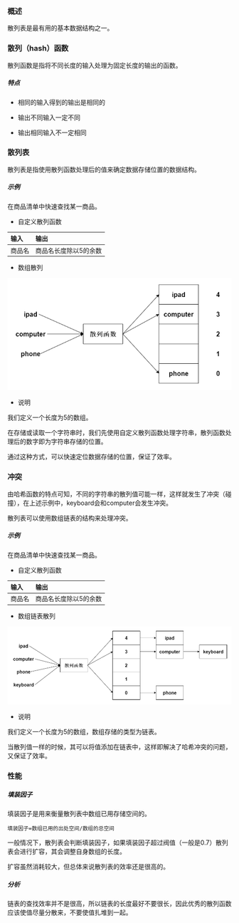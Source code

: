 ### 概述

散列表是最有用的基本数据结构之一。

### 散列（hash）函数

散列函数是指将不同长度的输入处理为固定长度的输出的函数。

##### 特点

* 相同的输入得到的输出是相同的

* 输出不同输入一定不同

* 输出相同输入不一定相同

### 散列表

散列表是指使用散列函数处理后的值来确定数据存储位置的数据结构。

##### 示例

在商品清单中快速查找某一商品。

* 自定义散列函数

|输入|输出|
|:----|:----|
|商品名|商品名长度除以5的余数|

* 数组散列

<img src="./image/数组散列表.png" alt="数组散列表"/>

* 说明

我们定义一个长度为5的数组。

在存储或读取一个字符串时，我们先使用自定义散列函数处理字符串，散列函数处理后的数字即为字符串存储的位置。

通过这种方式，可以快速定位数据存储的位置，保证了效率。

### 冲突

由哈希函数的特点可知，不同的字符串的散列值可能一样，这样就发生了冲突（碰撞），在上述示例中，keyboard会和computer会发生冲突。

散列表可以使用数组链表的结构来处理冲突。

##### 示例

在商品清单中快速查找某一商品。

* 自定义散列函数

|输入|输出|
|:----|:----|
|商品名|商品名长度除以5的余数|

* 数组链表散列

<img src="./image/数组链表散列表.png" alt="数组链表散列表"/>

* 说明

我们定义一个长度为5的数组，数组存储的类型为链表。

当散列值一样的时候，其可以将值添加在链表中，这样即解决了哈希冲突的问题，又保证了效率。

### 性能

##### 填装因子

填装因子是用来衡量散列表中数组已用存储空间的。

``` text
填装因子=数组已用的出处空间/数组的总空间
```

一般情况下，散列表会判断填装因子，如果填装因子超过阀值（一般是0.7）散列表会进行扩容，其会调整自身数组的长度。

扩容虽然消耗较大，但总体来说散列表的效率还是很高的。

##### 分析

链表的查找效率并不是很高，所以链表的长度最好不要很长，因此优秀的散列函数应该使值尽量分散来，不要使值扎堆到一起。